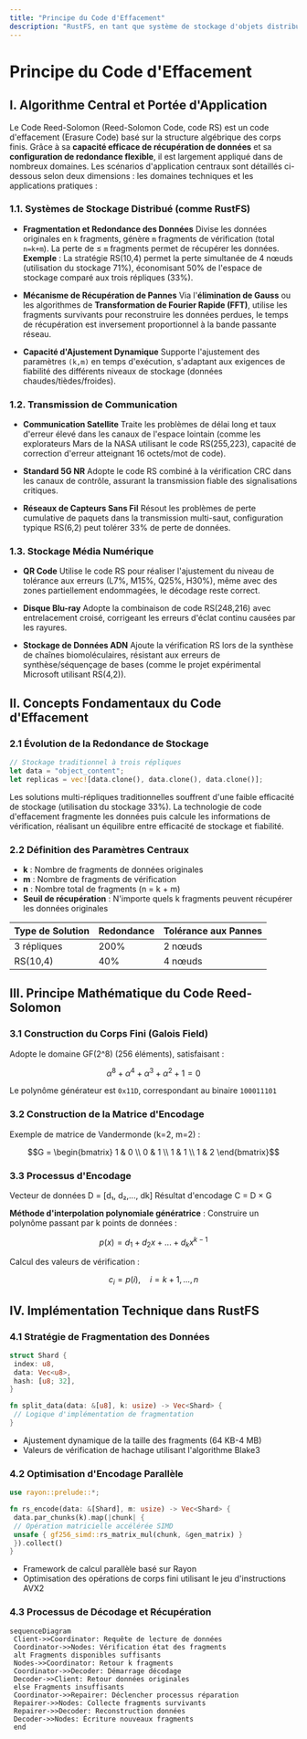 ```yaml
---
title: "Principe du Code d'Effacement"
description: "RustFS, en tant que système de stockage d'objets distribué de nouvelle génération, démontre des avantages uniques dans le domaine du stockage cloud grâce à sa conception architecturale innovante et ses caractéristiques de sécurité mémoire. Une de ses innovations centrales est l'application approfondie du Code d'Effacement Reed-Solomon (Reed-Solomon Erasure Coding)."
---
```


# Principe du Code d'Effacement

## I. Algorithme Central et Portée d'Application

Le Code Reed-Solomon (Reed-Solomon Code, code RS) est un code d'effacement (Erasure Code) basé sur la structure algébrique des corps finis. Grâce à sa **capacité efficace de récupération de données** et sa **configuration de redondance flexible**, il est largement appliqué dans de nombreux domaines. Les scénarios d'application centraux sont détaillés ci-dessous selon deux dimensions : les domaines techniques et les applications pratiques :

### 1.1. Systèmes de Stockage Distribué (comme RustFS)
- **Fragmentation et Redondance des Données**
Divise les données originales en `k` fragments, génère `m` fragments de vérification (total `n=k+m`). La perte de ≤ `m` fragments permet de récupérer les données.
**Exemple** : La stratégie RS(10,4) permet la perte simultanée de 4 nœuds (utilisation du stockage 71%), économisant 50% de l'espace de stockage comparé aux trois répliques (33%).

- **Mécanisme de Récupération de Pannes**
Via l'**élimination de Gauss** ou les algorithmes de **Transformation de Fourier Rapide (FFT)**, utilise les fragments survivants pour reconstruire les données perdues, le temps de récupération est inversement proportionnel à la bande passante réseau.

- **Capacité d'Ajustement Dynamique**
Supporte l'ajustement des paramètres `(k,m)` en temps d'exécution, s'adaptant aux exigences de fiabilité des différents niveaux de stockage (données chaudes/tièdes/froides).

### 1.2. Transmission de Communication
- **Communication Satellite**
Traite les problèmes de délai long et taux d'erreur élevé dans les canaux de l'espace lointain (comme les explorateurs Mars de la NASA utilisant le code RS(255,223), capacité de correction d'erreur atteignant 16 octets/mot de code).

- **Standard 5G NR**
Adopte le code RS combiné à la vérification CRC dans les canaux de contrôle, assurant la transmission fiable des signalisations critiques.

- **Réseaux de Capteurs Sans Fil**
Résout les problèmes de perte cumulative de paquets dans la transmission multi-saut, configuration typique RS(6,2) peut tolérer 33% de perte de données.

### 1.3. Stockage Média Numérique
- **QR Code**
Utilise le code RS pour réaliser l'ajustement du niveau de tolérance aux erreurs (L7%, M15%, Q25%, H30%), même avec des zones partiellement endommagées, le décodage reste correct.

- **Disque Blu-ray**
Adopte la combinaison de code RS(248,216) avec entrelacement croisé, corrigeant les erreurs d'éclat continu causées par les rayures.

- **Stockage de Données ADN**
Ajoute la vérification RS lors de la synthèse de chaînes biomoléculaires, résistant aux erreurs de synthèse/séquençage de bases (comme le projet expérimental Microsoft utilisant RS(4,2)).

## II. Concepts Fondamentaux du Code d'Effacement

### 2.1 Évolution de la Redondance de Stockage
```rust
// Stockage traditionnel à trois répliques
let data = "object_content";
let replicas = vec![data.clone(), data.clone(), data.clone()];
```
Les solutions multi-répliques traditionnelles souffrent d'une faible efficacité de stockage (utilisation du stockage 33%). La technologie de code d'effacement fragmente les données puis calcule les informations de vérification, réalisant un équilibre entre efficacité de stockage et fiabilité.

### 2.2 Définition des Paramètres Centraux
- **k** : Nombre de fragments de données originales
- **m** : Nombre de fragments de vérification
- **n** : Nombre total de fragments (n = k + m)
- **Seuil de récupération** : N'importe quels k fragments peuvent récupérer les données originales

| Type de Solution | Redondance | Tolérance aux Pannes |
|------------------|------------|---------------------|
| 3 répliques | 200% | 2 nœuds |
| RS(10,4) | 40% | 4 nœuds |

## III. Principe Mathématique du Code Reed-Solomon

### 3.1 Construction du Corps Fini (Galois Field)
Adopte le domaine GF(2^8) (256 éléments), satisfaisant :
```math
α^8 + α^4 + α^3 + α^2 + 1 = 0
```
Le polynôme générateur est `0x11D`, correspondant au binaire `100011101`

### 3.2 Construction de la Matrice d'Encodage
Exemple de matrice de Vandermonde (k=2, m=2) :
```math
G = \begin{bmatrix}
1 & 0 \\
0 & 1 \\
1 & 1 \\
1 & 2
\end{bmatrix}
```

### 3.3 Processus d'Encodage
Vecteur de données D = [d₁, d₂,..., dk]
Résultat d'encodage C = D × G

**Méthode d'interpolation polynomiale génératrice** :
Construire un polynôme passant par k points de données :
```math
p(x) = d_1 + d_2x + ... + d_kx^{k-1}
```
Calcul des valeurs de vérification :
```math
c_i = p(i), \quad i = k+1,...,n
```

## IV. Implémentation Technique dans RustFS

### 4.1 Stratégie de Fragmentation des Données
```rust
struct Shard {
 index: u8,
 data: Vec<u8>,
 hash: [u8; 32],
}

fn split_data(data: &[u8], k: usize) -> Vec<Shard> {
 // Logique d'implémentation de fragmentation
}
```
- Ajustement dynamique de la taille des fragments (64 KB-4 MB)
- Valeurs de vérification de hachage utilisant l'algorithme Blake3

### 4.2 Optimisation d'Encodage Parallèle
```rust
use rayon::prelude::*;

fn rs_encode(data: &[Shard], m: usize) -> Vec<Shard> {
 data.par_chunks(k).map(|chunk| {
 // Opération matricielle accélérée SIMD
 unsafe { gf256_simd::rs_matrix_mul(chunk, &gen_matrix) }
 }).collect()
}
```
- Framework de calcul parallèle basé sur Rayon
- Optimisation des opérations de corps fini utilisant le jeu d'instructions AVX2

### 4.3 Processus de Décodage et Récupération
```mermaid
sequenceDiagram
 Client->>Coordinator: Requête de lecture de données
 Coordinator->>Nodes: Vérification état des fragments
 alt Fragments disponibles suffisants
 Nodes->>Coordinator: Retour k fragments
 Coordinator->>Decoder: Démarrage décodage
 Decoder->>Client: Retour données originales
 else Fragments insuffisants
 Coordinator->>Repairer: Déclencher processus réparation
 Repairer->>Nodes: Collecte fragments survivants
 Repairer->>Decoder: Reconstruction données
 Decoder->>Nodes: Écriture nouveaux fragments
 end
```